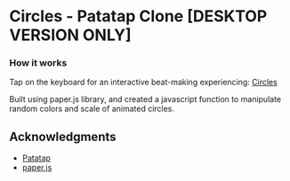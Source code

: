 # Circles - Patatap Clone [DESKTOP VERSION ONLY]

### How it works

Tap on the keyboard for an interactive beat-making experiencing: [Circles](https://www.joeybonneville.com/demos/circles/circles.html)

Built using paper.js library, and created a javascript function to manipulate random colors and scale of animated circles.

## Acknowledgments

* [Patatap](https://patatap.com/)
* [paper.js](http://paperjs.org/)
